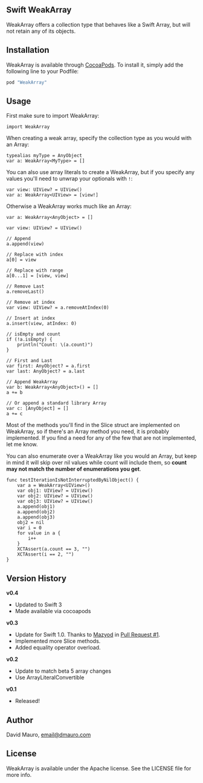 ## Swift WeakArray

WeakArray offers a collection type that behaves like a Swift Array, but will not retain any of its objects.

	
## Installation

WeakArray is available through [CocoaPods](http://cocoapods.org). To install
it, simply add the following line to your Podfile:

```ruby
pod "WeakArray"
```

## Usage

First make sure to import WeakArray:

	import WeakArray
	
When creating a weak array, specify the collection type as you would with an Array:
	
	typealias myType = AnyObject
	var a: WeakArray<MyType> = []
	
You can also use array literals to create a WeakArray, but if you specify any values you'll need to unwrap your optionals with ```!```:

	var view: UIView? = UIView()
	var a: WeakArray<UIView> = [view!]
	
Otherwise a WeakArray works much like an Array:

	var a: WeakArray<AnyObject> = []
	
	var view: UIView? = UIView()
	
	// Append
	a.append(view)
	
	// Replace with index
	a[0] = view
	
	// Replace with range
	a[0...1] = [view, view]
	
	// Remove Last
	a.removeLast()
	
	// Remove at index
	var view: UIView? = a.removeAtIndex(0)
	
	// Insert at index
	a.insert(view, atIndex: 0)
	
	// isEmpty and count
	if (!a.isEmpty) {
		println("Count: \(a.count)")
	}
	
	// First and Last
	var first: AnyObject? = a.first
	var last: AnyObject? = a.last
	
	// Append WeakArray
	var b: WeakArray<AnyObject>() = []
	a += b
	
	// Or append a standard library Array
	var c: [AnyObject] = []
	a += c

Most of the methods you'll find in the Slice struct are implemented on WeakArray, so if there's an Array method you need, it is probably implemented. If you find a need for any of the few that are not implemented, let me know.

You can also enumerate over a WeakArray like you would an Array, but keep in mind it will skip over nil values while count will include them, so **count may not
match the number of enumerations you get**.

	func testIterationIsNotInterruptedByNilObject() {
        var a = WeakArray<UIView>()
        var obj1: UIView? = UIView()
        var obj2: UIView? = UIView()
        var obj3: UIView? = UIView()
        a.append(obj1)
        a.append(obj2)
        a.append(obj3)
        obj2 = nil
        var i = 0     
        for value in a {
            i++
        }
        XCTAssert(a.count == 3, "")
        XCTAssert(i == 2, "")
    }
    
## Version History

**v0.4**

* Updated to Swift 3
* Made available via cocoapods

**v0.3**

* Update for Swift 1.0. Thanks to [Mazyod](https://github.com/Mazyod) in [Pull Request #1](https://github.com/dmauro/WeakArray/pull/1).
* Implemented more Slice methods.
* Added equality operator overload.

**v0.2**

* Update to match beta 5 array changes
* Use ArrayLiteralConvertible

**v0.1**

* Released!
	
## Author

David Mauro, email@dmauro.com

## License

WeakArray is available under the Apache license. See the LICENSE file for more info.
